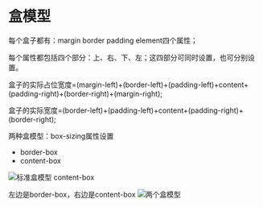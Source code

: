 
# 盒模型

每个盒子都有：margin border padding element四个属性；

每个属性都包括四个部分：上、右、下、左；这四部分可同时设置，也可分别设置。

盒子的实际占位宽度=(margin-left)+(border-left)+(padding-left)+content+(padding-right)+(border-right)+(margin-right);

盒子的实际宽度=(border-left)+(padding-left)+content+(padding-right)+(border-right);

两种盒模型：box-sizing属性设置

* border-box
* content-box

![标准盒模型 content-box](https://segmentfault.com/img/remote/1460000011358514)

左边是border-box，右边是content-box
![两个盒模型](https://pic4.zhimg.com/80/v2-9b68d221058c08c98d2b83bcc1d252ff_hd.jpg)
